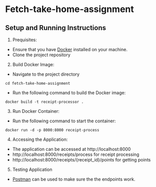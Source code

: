 # Fetch-take-home-assignment

## Setup and Running Instructions

1. Prequisites:
- Ensure that you have [Docker](https://www.docker.com/) installed on your machine.
- Clone the project repository

2. Build Docker Image:
- Navigate to the project directory
```
cd fetch-take-home-assignment
```
- Run the following command to build the Docker image:
```
docker build -t receipt-processor .
```
3. Run Docker Container:
- Run the following command to start the container:
```
docker run -d -p 8000:8000 receipt-process
```
4. Accessing the Application:
- The application can be accessed at http://localhost:8000
- http://localhost:8000/receipts/process for receipt processing
- http://localhost:8000/receipts/{receipt_id}/points for getting points

5. Testing Application
- [Postman](https://www.postman.com/) can be used to make sure the the endpoints work. 
